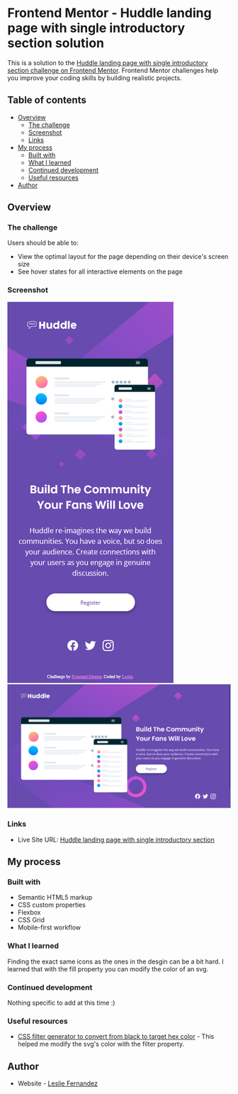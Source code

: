 # Frontend Mentor - Huddle landing page with single introductory section solution

This is a solution to the [Huddle landing page with single introductory section challenge on Frontend Mentor](https://www.frontendmentor.io/challenges/huddle-landing-page-with-a-single-introductory-section-B_2Wvxgi0). Frontend Mentor challenges help you improve your coding skills by building realistic projects. 

## Table of contents

- [Overview](#overview)
  - [The challenge](#the-challenge)
  - [Screenshot](#screenshot)
  - [Links](#links)
- [My process](#my-process)
  - [Built with](#built-with)
  - [What I learned](#what-i-learned)
  - [Continued development](#continued-development)
  - [Useful resources](#useful-resources)
- [Author](#author)


## Overview

### The challenge

Users should be able to:

- View the optimal layout for the page depending on their device's screen size
- See hover states for all interactive elements on the page

### Screenshot

![](./design/mobile-solution.png)
![](./design/desktop-solution.png)

### Links

- Live Site URL: [Huddle landing page with single introductory section](https://leslief10.github.io/huddle-landing-page/)

## My process

### Built with

- Semantic HTML5 markup
- CSS custom properties
- Flexbox
- CSS Grid
- Mobile-first workflow

### What I learned

Finding the exact same icons as the ones in the desgin can be a bit hard. I learned that with the fill property you can modify the color of an svg.

### Continued development

Nothing specific to add at this time :)

### Useful resources

- [CSS filter generator to convert from black to target hex color](https://codepen.io/sosuke/pen/Pjoqqp) - This helped me modify the svg's color with the filter property.

## Author

- Website - [Leslie Fernandez](https://github.com/leslief10)
